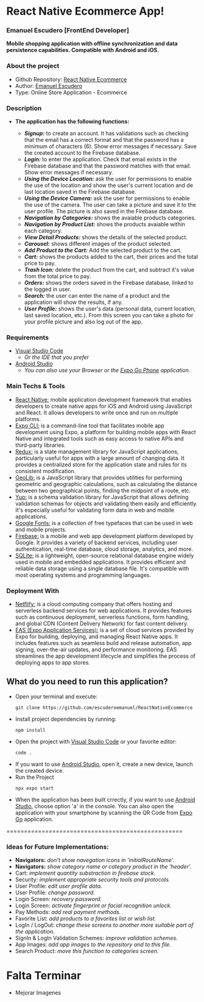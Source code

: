 # React Native Ecommerce App!

### Emanuel Escudero [FrontEnd Developer]

__Mobile shopping application with offline synchronization and data persistence capabilities. Compatible with Android and iOS.__

### About the project

- Github Repository: [React Native Ecommerce](https://github.com/escuderoemanuel/ReactNativeEcommerce)
- Author: [Emanuel Escudero](http://emanuelescudero.ar)
- Type: Online Store Application - Ecommerce

### Description

- **The application has the following functions:**
  
  - ***Signup:*** to create an account. It has validations such as checking that the email has a correct format and that the password has a minimum of characters (6). Show error messages if necessary. Save the created account to the Firebase database. 
  - ***Login:*** to enter the application. Check that email exists in the Firebase database and that the password matches with that email. Show error messages if necessary.
  - ***Using the Device Location:*** ask the user for permissions to enable the use of the location and show the user\'s current location and de last location saved in the Firebase database. 
  - ***Using the Device Camera:*** ask the user for permissions to enable the use of the camera. The user can take a picture and save it to the user profile. The picture is also saved in the Firebase database. 
  - ***Navigation by Categories:*** shows the avaiable products categories.
  - ***Navigation by Product List:*** shows the products avaiable within each category.
  - ***View Detail Products:*** shows the details of the selected product.
  - ***Carousel:*** shows different images of the product selected.
  - ***Add Product to the Cart:*** Add the selected product to the cart.
  - ***Cart:*** shows the products added to the cart, their prices and the total price to pay.
  - ***Trash Icon:*** delete the product from the cart, and subtract it\'s value from the total price to pay.
  - ***Orders:*** shows the orders saved in the Firebase database, linked to the logged in user.
  - ***Search:*** the user can enter the name of a product and the application will show the results, if any.
  - ***User Profile:*** shows the user's data (personal data, current location, last saved location, etc.). From this screen you can take a photo for your profile picture and also log out of the app.


### Requirements

- [Visual Studio Code](https://code.visualstudio.com/) 
  - _Or the IDE that you prefer_
- [Android Studio](https://developer.android.com/studio?hl=es-419)
  - _You can also use your Browser or the [Expo Go Phone](https://expo.dev/client) application_.

### Main Techs & Tools

- [React Native:](https://reactnative.dev/) mobile application development framework that enables developers to create native apps for iOS and Android using JavaScript and React. It allows developers to write once and run on multiple platforms.
- [Expo CLI:](https://docs.expo.dev/more/expo-cli/) is a command-line tool that facilitates mobile app development using Expo, a platform for building mobile apps with React Native and integrated tools such as easy access to native APIs and third-party libraries.
- [Redux:](https://redux.js.org/) is a state management library for JavaScript applications, particularly useful for apps with a large amount of changing data. It provides a centralized store for the application state and rules for its consistent modification.
- [GeoLib:](https://www.npmjs.com/package/geolib) is a JavaScript library that provides utilities for performing geometric and geographic calculations, such as calculating the distance between two geographical points, finding the midpoint of a route, etc.
- [Yup:](https://www.npmjs.com/package/yup) is a schema validation library for JavaScript that allows defining validation schemas for objects and validating them easily and efficiently. It's especially useful for validating form data in web and mobile applications.
- [Google Fonts:](https://fonts.google.com/) is a collection of free typefaces that can be used in web and mobile projects.
- [Firebase:](https://firebase.google.com/?hl=es) is a mobile and web app development platform developed by Google. It provides a variety of backend services, including user authentication, real-time database, cloud storage, analytics, and more.
- [SQLite:](https://www.sqlite.org/index.html) is a lightweight, open-source relational database engine widely used in mobile and embedded applications. It provides efficient and reliable data storage using a single database file. It's compatible with most operating systems and programming languages.

### Deployment With

- [Netflify:](https://www.netlify.com/) is a cloud computing company that offers hosting and serverless backend services for web applications. It provides features such as continuous deployment, serverless functions, form handling, and global CDN (Content Delivery Network) for fast content delivery.
- [EAS (Expo Application Services):](https://expo.dev/eas) is a set of cloud services provided by Expo for building, deploying, and managing React Native apps. It includes features such as seamless build and release automation, app signing, over-the-air updates, and performance monitoring. EAS streamlines the app development lifecycle and simplifies the process of deploying apps to app stores.


## What do you need to run this application?

- Open your terminal and execute:
  ```
  git clone https://github.com/escuderoemanuel/ReactNativeEcommerce
  ```
- Install project dependencies by running:
  ```
  npm install
  ```
- Open the project with [Visual Studio Code](https://code.visualstudio.com/) or your favorite editor:
  ```
  code .
  ```
- If you want to use [Android Studio](https://developer.android.com/studio?hl=es-419), open it, create a new device, launch the created device.  
- Run the Project
  ```
  npx expo start
  ```
- When the application has been built crrectly, if you want to use [Android Studio](https://developer.android.com/studio?hl=es-419), choose option \'a\' in the console. You can also open the application with your smartphone by scanning the QR Code from [Expo Go](https://expo.dev/client) application.




==================================================

###  Ideas for Future Implementations:

- **Navigators:** _don\'t show navegation icons in \'initialRouteName\'._
- **Navigators:** _show category name or category product in the \'header\'._
- Cart: _implement quantity substraction in firebase stock._
- Security: _implement appropriate security tools and protocols._
- User Profile: _edit user profile data._
- User Profile: _change password._
- Login Screen: _recovery password._
- Login Screen: _activate fingerprint or facial recognition unlock._
- Pay Methods: _add real payment methods._
- Favorite List: _add products to a favorites list or wish list._
- LogIn / LogOut: _change these screens to another more suitable part of the application._
- SignIn & LogIn Validation Schemes: _improve validation schemes._
- App Images: _add app images to the repository and to this file._
- Search Product: _move this function to categories screen._



# Falta Terminar

- Mejorar Imagenes

